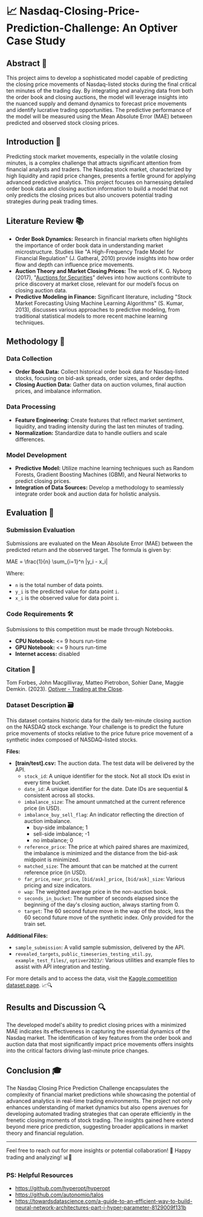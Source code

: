 # 📈 Nasdaq-Closing-Price-Prediction-Challenge: An Optiver Case Study

## Abstract 🎯
This project aims to develop a sophisticated model capable of predicting the closing price movements of Nasdaq-listed stocks during the final critical ten minutes of the trading day. By integrating and analyzing data from both the order book and closing auctions, the model will leverage insights into the nuanced supply and demand dynamics to forecast price movements and identify lucrative trading opportunities. The predictive performance of the model will be measured using the Mean Absolute Error (MAE) between predicted and observed stock closing prices.

## Introduction 🚀
Predicting stock market movements, especially in the volatile closing minutes, is a complex challenge that attracts significant attention from financial analysts and traders. The Nasdaq stock market, characterized by high liquidity and rapid price changes, presents a fertile ground for applying advanced predictive analytics. This project focuses on harnessing detailed order book data and closing auction information to build a model that not only predicts the closing prices but also uncovers potential trading strategies during peak trading times.

## Literature Review 📚
- **Order Book Dynamics:** Research in financial markets often highlights the importance of order book data in understanding market microstructure. Studies like "A High-Frequency Trade Model for Financial Regulation" (J. Gatheral, 2010) provide insights into how order flow and depth can influence price movements.
- **Auction Theory and Market Closing Prices:** The work of K. G. Nyborg (2017), "[Auctions for Securities](#)" delves into how auctions contribute to price discovery at market close, relevant for our model’s focus on closing auction data.
- **Predictive Modeling in Finance:** Significant literature, including "Stock Market Forecasting Using Machine Learning Algorithms" (S. Kumar, 2013), discusses various approaches to predictive modeling, from traditional statistical models to more recent machine learning techniques.

## Methodology 🧠
### Data Collection
- **Order Book Data:** Collect historical order book data for Nasdaq-listed stocks, focusing on bid-ask spreads, order sizes, and order depths.
- **Closing Auction Data:** Gather data on auction volumes, final auction prices, and imbalance information.

### Data Processing
- **Feature Engineering:** Create features that reflect market sentiment, liquidity, and trading intensity during the last ten minutes of trading.
- **Normalization:** Standardize data to handle outliers and scale differences.

### Model Development
- **Predictive Model:** Utilize machine learning techniques such as Random Forests, Gradient Boosting Machines (GBM), and Neural Networks to predict closing prices.
- **Integration of Data Sources:** Develop a methodology to seamlessly integrate order book and auction data for holistic analysis.

## Evaluation 📏

### Submission Evaluation
Submissions are evaluated on the Mean Absolute Error (MAE) between the predicted return and the observed target. The formula is given by:

MAE = \frac{1}{n} \sum_{i=1}^n |y_i - x_i|

Where:
- `n` is the total number of data points.
- `y_i` is the predicted value for data point `i`.
- `x_i` is the observed value for data point `i`.

### Code Requirements 🛠️

Submissions to this competition must be made through Notebooks.

- **CPU Notebook:** <= 9 hours run-time
- **GPU Notebook:** <= 9 hours run-time
- **Internet access:** disabled

### Citation 📖
Tom Forbes, John Macgillivray, Matteo Pietrobon, Sohier Dane, Maggie Demkin. (2023). [Optiver - Trading at the Close](https://kaggle.com/competitions/optiver-trading-at-the-close).

### Dataset Description 🗃️
This dataset contains historic data for the daily ten-minute closing auction on the NASDAQ stock exchange. Your challenge is to predict the future price movements of stocks relative to the price future price movement of a synthetic index composed of NASDAQ-listed stocks. 

**Files:**
- **[train/test].csv:** The auction data. The test data will be delivered by the API.
  - `stock_id`: A unique identifier for the stock. Not all stock IDs exist in every time bucket.
  - `date_id`: A unique identifier for the date. Date IDs are sequential & consistent across all stocks.
  - `imbalance_size`: The amount unmatched at the current reference price (in USD).
  - `imbalance_buy_sell_flag`: An indicator reflecting the direction of auction imbalance.
    - buy-side imbalance; 1
    - sell-side imbalance; -1
    - no imbalance; 0
  - `reference_price`: The price at which paired shares are maximized, the imbalance is minimized and the distance from the bid-ask midpoint is minimized.
  - `matched_size`: The amount that can be matched at the current reference price (in USD).
  - `far_price`, `near_price`, `[bid/ask]_price`, `[bid/ask]_size`: Various pricing and size indicators.
  - `wap`: The weighted average price in the non-auction book.
  - `seconds_in_bucket`: The number of seconds elapsed since the beginning of the day's closing auction, always starting from 0.
  - `target`: The 60 second future move in the wap of the stock, less the 60 second future move of the synthetic index. Only provided for the train set.

**Additional Files:**
- `sample_submission`: A valid sample submission, delivered by the API.
- `revealed_targets`, `public_timeseries_testing_util.py`, `example_test_files/`, `optiver2023/`: Various utilities and example files to assist with API integration and testing.

For more details and to access the data, visit the [Kaggle competition dataset page](https://www.kaggle.com/competitions/optiver-trading-at-the-close/data). 📈🔍

## Results and Discussion 🔍
The developed model's ability to predict closing prices with a minimized MAE indicates its effectiveness in capturing the essential dynamics of the Nasdaq market. The identification of key features from the order book and auction data that most significantly impact price movements offers insights into the critical factors driving last-minute price changes.

## Conclusion 🎓
The Nasdaq Closing Price Prediction Challenge encapsulates the complexity of financial market predictions while showcasing the potential of advanced analytics in real-time trading environments. The project not only enhances understanding of market dynamics but also opens avenues for developing automated trading strategies that can operate efficiently in the frenetic closing moments of stock trading. The insights gained here extend beyond mere price prediction, suggesting broader applications in market theory and financial regulation.

---

Feel free to reach out for more insights or potential collaboration! 🤝 Happy trading and analyzing! 📊🚀

### PS: Helpful Resources
 - https://github.com/hyperopt/hyperopt
 - https://github.com/autonomio/talos
 - https://towardsdatascience.com/a-guide-to-an-efficient-way-to-build-neural-network-architectures-part-i-hyper-parameter-8129009f131b
